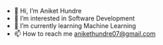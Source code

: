 - 👋 Hi, I’m Aniket Hundre
- 👀 I’m interested in Software Development
- 🌱 I’m currently learning Machine Learning
- 📫 How to reach me anikethundre07@gmail.com

<!---
01Aniket/01Aniket is a ✨ special ✨ repository because its `README.md` (this file) appears on your GitHub profile.
You can click the Preview link to take a look at your changes.
--->
